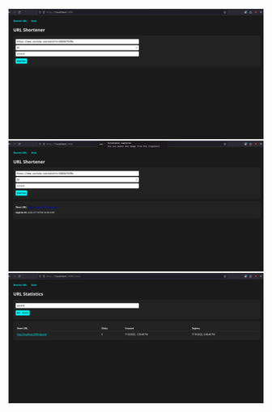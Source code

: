 ![pic1](../screenshots/client1.png)
![pic2](../screenshots/client2.png)
![pic3](../screenshots/client3.png)

